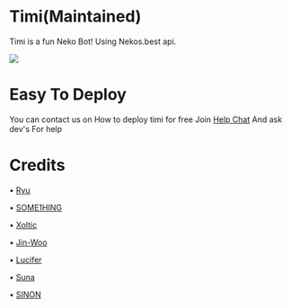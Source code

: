 # Timi(Maintained)
Timi is a fun Neko Bot!
Using Nekos.best api.

<HTML>
<BODY>
  <IMG SRC="https://telegra.ph/file/e9cce8b66270a4228fba6.jpg">
</BODY>
</HTML>

# Easy To Deploy
You can contact us on How to deploy timi for free
Join [Help Chat](https://t.me/Sebastian_support)
And ask dev's For help


# Credits
• [Ryu](GitHub.com/Ryu120) 

• [SOME1HING](GitHub.com/SOME-1HING)

• [Xoltic](GitHub.com/TheBlacklinen)

• [Jin-Woo](GitHub.com/ShamonJinwoo)

• [Lucifer](GitHub.com/Luciferkun)

• [Suna](GitHub.com/SunaRintaro2)

• [SINON](GitHub.com/SINON3)

